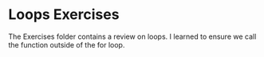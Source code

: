 Loops Exercises  
====================

The Exercises folder contains a review on loops. I learned to ensure we call the function outside of the for loop. 